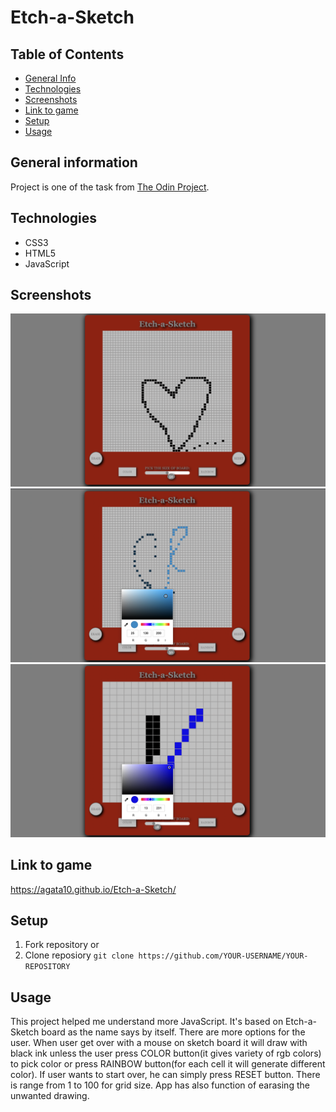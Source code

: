 # Etch-a-Sketch

## Table of Contents
* [General Info](#general-information)
* [Technologies](#technologies)
* [Screenshots](#screenshots)
* [Link to game](#link-to-game)
* [Setup](#setup)
* [Usage](#usage)


## General information
Project is one of the task from [The Odin Project](https://www.theodinproject.com/lessons/foundations-etch-a-sketch). 

## Technologies
* CSS3
* HTML5
* JavaScript

## Screenshots
![Wepage](/images/photo1.png)
![Wepage2](/images/photo2.png)
![Webpage3](/images/photo3.png)


## Link to game
https://agata10.github.io/Etch-a-Sketch/

## Setup

1. Fork repository 
or
2. Clone reposiory
   `git clone https://github.com/YOUR-USERNAME/YOUR-REPOSITORY`

## Usage

This project helped me understand more JavaScript. It's based on Etch-a-Sketch board as the name says by itself. There are more options for the user. When user get over with a mouse on sketch board it will draw with black ink unless the user press COLOR button(it gives variety of rgb colors) to pick color or press RAINBOW button(for each cell it will generate different color). If user wants to start over, he can simply press RESET button. There is range from 1 to 100 for grid size. App has also function of earasing the unwanted drawing.


